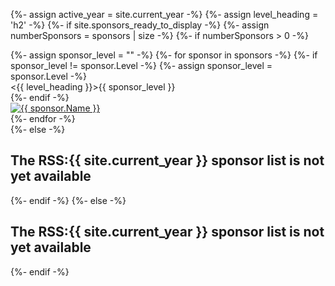 {%- assign active_year = site.current_year -%}
{%- assign level_heading = 'h2' -%}
{%- if site.sponsors_ready_to_display -%}
{%- assign numberSponsors = sponsors | size -%}
{%- if numberSponsors > 0 -%}
  <div class="row sponsors">
    {%- assign sponsor_level = "" -%}
	{%- for sponsor in sponsors -%}
      {%- if sponsor_level != sponsor.Level -%}
        {%- assign sponsor_level = sponsor.Level -%}
        <div class="sponsor-class text-center">
          <{{ level_heading }}>{{ sponsor_level }}</{{ level_heading }}>
        </div>
      {%- endif -%}
      <div class="sponsor sponsor-{{ sponsor.Level | downcase }}"><a href="{{ sponsor.Link }}" target="_blank"><img src="/{{ active_year }}/sponsors/{{ sponsor.Image }}" alt="{{ sponsor.Name }}" /></a></div>
    {%- endfor -%}
  </div>
{%- else -%}
<h2 class="center">The RSS:{{ site.current_year }} sponsor list is not yet available</h2>
{%- endif -%}
{%- else -%}
<h2 class="center">The RSS:{{ site.current_year }} sponsor list is not yet available</h2>
{%- endif -%}